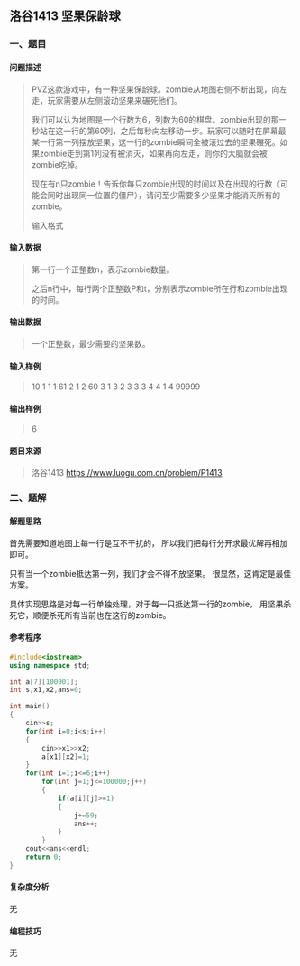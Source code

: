 ## 洛谷1413 坚果保龄球

### 一、题目

#### 问题描述

> PVZ这款游戏中，有一种坚果保龄球。zombie从地图右侧不断出现，向左走，玩家需要从左侧滚动坚果来碾死他们。
>
> 我们可以认为地图是一个行数为6，列数为60的棋盘。zombie出现的那一秒站在这一行的第60列，之后每秒向左移动一步。玩家可以随时在屏幕最某一行第一列摆放坚果，这一行的zombie瞬间全被滚过去的坚果碾死。如果zombie走到第1列没有被消灭，如果再向左走，则你的大脑就会被zombie吃掉。
>
> 现在有n只zombie！告诉你每只zombie出现的时间以及在出现的行数（可能会同时出现同一位置的僵尸），请问至少需要多少坚果才能消灭所有的zombie。
>
> 输入格式

#### 输入数据

> 第一行一个正整数n，表示zombie数量。
>
> 之后n行中，每行两个正整数P和t，分别表示zombie所在行和zombie出现的时间。

#### 输出数据

> 一个正整数，最少需要的坚果数。

#### 输入样例

> 10
> 1 1
> 1 61
> 2 1
> 2 60
> 3 1
> 3 2
> 3 3
> 3 4
> 4 1
> 4 99999

#### 输出样例

> 6

#### 题目来源

> 洛谷1413  https://www.luogu.com.cn/problem/P1413

### 二、题解

#### 解题思路

首先需要知道地图上每一行是互不干扰的，
所以我们把每行分开求最优解再相加即可。

只有当一个zombie抵达第一列，我们才会不得不放坚果。
很显然，这肯定是最佳方案。

具体实现思路是对每一行单独处理，对于每一只抵达第一行的zombie，
用坚果杀死它，顺便杀死所有当前也在这行的zombie。

#### 参考程序

```c++
#include<iostream>  
using namespace std;  

int a[7][100001];  
int s,x1,x2,ans=0;  

int main()  
{  
    cin>>s;  
    for(int i=0;i<s;i++)  
    {  
        cin>>x1>>x2;  
        a[x1][x2]=1;  
    }  
    for(int i=1;i<=6;i++)  
        for(int j=1;j<=100000;j++)  
        {  
            if(a[i][j]>=1)  
            {  
                j+=59;  
                ans++;  
            }  
        }  
    cout<<ans<<endl;  
    return 0;  
}
```

#### 复杂度分析

无

#### 编程技巧

无